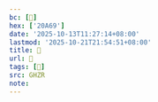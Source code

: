 ```yaml
---
bc: [𠩩]
hex: ['20A69']
date: '2025-10-13T11:27:14+08:00'
lastmod: '2025-10-21T21:54:51+08:00'
title: 󰖗
url: 󰖗
tags: [𣅦]
src: GHZR
note:
---
```

